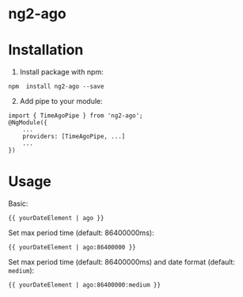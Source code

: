 # ng2-ago

# Installation
1. Install package with npm:
````
npm  install ng2-ago --save 
````
2. Add pipe to your module:
```
import { TimeAgoPipe } from 'ng2-ago';
@NgModule({
    ...
    providers: [TimeAgoPipe, ...]
    ...
})
```

# Usage
Basic:
````
{{ yourDateElement | ago }}
````

Set max period time (default: 86400000ms):
````
{{ yourDateElement | ago:86400000 }}
````

Set max period time (default: 86400000ms) and date format (default: `medium`):
````
{{ yourDateElement | ago:86400000:medium }}
````